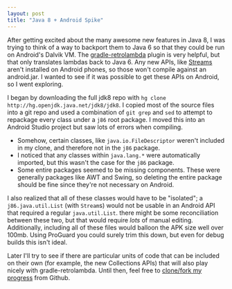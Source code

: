 ```yaml
---
layout: post
title: "Java 8 + Android Spike"
---
```


After getting excited about the many awesome new features in Java 8, I was trying to think of a way to backport them to Java 6 so that they could be run on Android's Dalvik VM. The [gradle-retrolambda](https://github.com/evant/gradle-retrolambda) plugin is very helpful, but that only translates lambdas back to Java 6. Any new APIs, like [Streams](http://download.java.net/jdk8/docs/api/java/util/stream/package-summary.html) aren't installed on Android phones, so those won't compile against an android.jar. I wanted to see if it was possible to get these APIs on Android, so I went exploring.

I began by downloading the full jdk8 repo with `hg clone http://hg.openjdk.java.net/jdk8/jdk8`. I copied most of the source files into a git repo and used a combination of `git grep` and `sed` to attempt to repackage every class under a `j86` root package. I moved this into an Android Studio project but saw lots of errors when compiling.
- Somehow, certain classes, like `java.io.FileDescriptor` weren't included in my clone, and therefore not in the `j86` package.
- I noticed that any classes within `java.lang.*` were automatically imported, but this wasn't the case for the `j86` package.
- Some entire packages seemed to be missing components. These were generally packages like AWT and Swing, so deleting the entire package should be fine since they're not necessary on Android.

I also realized that all of these classes would have to be "isolated"; a `j86.java.util.List` (with `Stream`s) would not be usable in an Android API that required a regular `java.util.List`. there might be some reconciliation between these two, but that would require *lots* of manual editing.
Additionally, including all of these files would balloon the APK size well over 100mb. Using ProGuard you could surely trim this down, but even for debug builds this isn't ideal.

Later I'll try to see if there are particular units of code that can be included on their own (for example, the new Collections APIs) that will also play nicely with gradle-retrolambda. Until then, feel free to [clone/fork my progress](https://github.com/ronshapiro/j86) from Github.